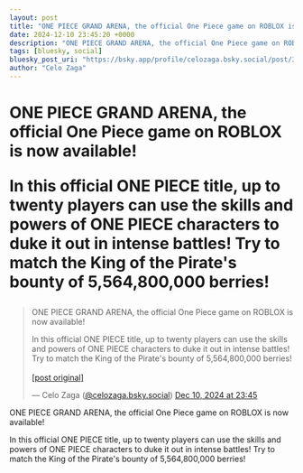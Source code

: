 ```yaml
---
layout: post
title: "ONE PIECE GRAND ARENA, the official One Piece game on ROBLOX is now available!  In this official ONE PIECE title, up to twenty players can use the skills and powers of ONE PIECE characters to duke it out in intense battles! Try to match the King of the Pirate's bounty of 5,564,800,000 berries!"
date: 2024-12-10 23:45:20 +0000
description: "ONE PIECE GRAND ARENA, the official One Piece game on ROBLOX is now available!  In this official ONE PIECE title, up to twenty players can use the skill..."
tags: [bluesky, social]
bluesky_post_uri: "https://bsky.app/profile/celozaga.bsky.social/post/3lcygdipkmf2z"
author: "Celo Zaga"
---
```


<h1 class="bluesky-post-title">ONE PIECE GRAND ARENA, the official One Piece game on ROBLOX is now available!

In this official ONE PIECE title, up to twenty players can use the skills and powers of ONE PIECE characters to duke it out in intense battles! Try to match the King of the Pirate's bounty of 5,564,800,000 berries!</h1>


<blockquote class="bluesky-embed" data-bluesky-uri="at://did:plc:lmh6rennptq77inaztnovw4b/app.bsky.feed.post/3lcygdipkmf2z" data-bluesky-embed-color-mode="system">
<p lang="">ONE PIECE GRAND ARENA, the official One Piece game on ROBLOX is now available!

In this official ONE PIECE title, up to twenty players can use the skills and powers of ONE PIECE characters to duke it out in intense battles! Try to match the King of the Pirate's bounty of 5,564,800,000 berries!<br><br><a href="https://bsky.app/profile/celozaga.bsky.social/post/3lcygdipkmf2z">[post original]</a></p>
&mdash; Celo Zaga (<a href="https://bsky.app/profile/did:plc:lmh6rennptq77inaztnovw4b">@celozaga.bsky.social</a>) <a href="https://bsky.app/profile/celozaga.bsky.social/post/3lcygdipkmf2z">Dec 10, 2024 at 23:45</a>
</blockquote>
<script async src="https://embed.bsky.app/static/embed.js" charset="utf-8"></script>


<p class="bluesky-post-description">ONE PIECE GRAND ARENA, the official One Piece game on ROBLOX is now available!

In this official ONE PIECE title, up to twenty players can use the skills and powers of ONE PIECE characters to duke it out in intense battles! Try to match the King of the Pirate's bounty of 5,564,800,000 berries!</p>
